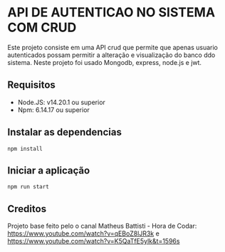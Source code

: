 # API DE AUTENTICAO NO SISTEMA COM CRUD

Este projeto consiste em uma API crud que permite que apenas usuario autenticados possam permitir a alteração e visualização do banco ddo sistema. Neste projeto foi usado Mongodb, express, node.js e jwt.

## Requisitos

* Node.JS: v14.20.1 ou superior
* Npm: 6.14.17 ou superior

## Instalar as dependencias

    npm install

## Iniciar a aplicação

    npm run start

## Creditos

Projeto base feito pelo o canal  Matheus Battisti - Hora de Codar:
<https://www.youtube.com/watch?v=qEBoZ8lJR3k> e <https://www.youtube.com/watch?v=K5QaTfE5ylk&t=1596s>

